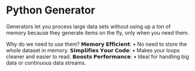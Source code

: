 # Python Generator

Generators let you process large data sets without using up a ton of memory because they generate items on the fly, only when you need them.

Why do we need to use them?
𝗠𝗲𝗺𝗼𝗿𝘆 𝗘𝗳𝗳𝗶𝗰𝗶𝗲𝗻𝘁:
• No need to store the whole dataset in memory.
𝗦𝗶𝗺𝗽𝗹𝗶𝗳𝗶𝗲𝘀 𝗬𝗼𝘂𝗿 𝗖𝗼𝗱𝗲:
• Makes your loops cleaner and easier to read.
𝗕𝗼𝗼𝘀𝘁𝘀 𝗣𝗲𝗿𝗳𝗼𝗿𝗺𝗮𝗻𝗰𝗲:
• Ideal for handling big data or continuous data streams.
